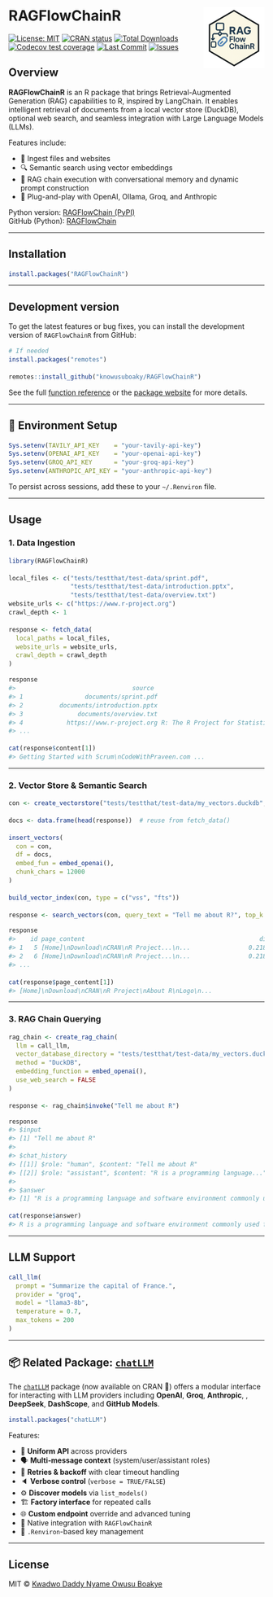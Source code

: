 
<!-- README.md is generated from README.Rmd. Please edit that file -->

# RAGFlowChainR <a href="https://knowusuboaky.github.io/RAGFlowChainR/"><img src="man/figures/ragopenlogo.png" align="right" height="120" /></a>

<!-- badges: start -->

[![License:
MIT](https://img.shields.io/badge/License-MIT-blue.svg)](https://opensource.org/licenses/MIT)
[![CRAN
status](https://www.r-pkg.org/badges/version/RAGFlowChainR)](https://cran.r-project.org/package=RAGFlowChainR)
[![Total
Downloads](https://cranlogs.r-pkg.org/badges/grand-total/RAGFlowChainR?color=orange)](https://cranlogs.r-pkg.org/badges/grand-total/RAGFlowChainR)
[![Codecov test
coverage](https://codecov.io/gh/knowusuboaky/RAGFlowChainR/branch/main/graph/badge.svg)](https://app.codecov.io/gh/knowusuboaky/RAGFlowChainR?branch=main)
[![Last
Commit](https://img.shields.io/github/last-commit/knowusuboaky/RAGFlowChainR.svg)](https://github.com/knowusuboaky/RAGFlowChainR/commits/main)
[![Issues](https://img.shields.io/github/issues/knowusuboaky/RAGFlowChainR.svg)](https://github.com/knowusuboaky/RAGFlowChainR/issues)
<!-- badges: end -->

## Overview

**RAGFlowChainR** is an R package that brings Retrieval-Augmented
Generation (RAG) capabilities to R, inspired by LangChain. It enables
intelligent retrieval of documents from a local vector store (DuckDB),
optional web search, and seamless integration with Large Language Models
(LLMs).

Features include:

- 📂 Ingest files and websites
- 🔍 Semantic search using vector embeddings
- 🧠 RAG chain execution with conversational memory and dynamic prompt
  construction
- 🔌 Plug-and-play with OpenAI, Ollama, Groq, and Anthropic

Python version: [RAGFlowChain
(PyPI)](https://pypi.org/project/RAGFlowChain/)  
GitHub (Python):
[RAGFlowChain](https://github.com/knowusuboaky/RAGFlowChain)


------------------------------------------------------------------------

## Installation

``` r
install.packages("RAGFlowChainR")
```

------------------------------------------------------------------------

## Development version

To get the latest features or bug fixes, you can install the development
version of `RAGFlowChainR` from GitHub:

``` r
# If needed
install.packages("remotes")

remotes::install_github("knowusuboaky/RAGFlowChainR")
```

See the full [function
reference](https://knowusuboaky.github.io/RAGFlowChainR/reference/) or the
[package website](https://knowusuboaky.github.io/RAGFlowChainR/) for more
details.

------------------------------------------------------------------------


## 🔐 Environment Setup

``` r
Sys.setenv(TAVILY_API_KEY    = "your-tavily-api-key")
Sys.setenv(OPENAI_API_KEY    = "your-openai-api-key")
Sys.setenv(GROQ_API_KEY      = "your-groq-api-key")
Sys.setenv(ANTHROPIC_API_KEY = "your-anthropic-api-key")
```

To persist across sessions, add these to your `~/.Renviron` file.

------------------------------------------------------------------------

## Usage

### 1. Data Ingestion

``` r
library(RAGFlowChainR)

local_files <- c("tests/testthat/test-data/sprint.pdf", 
                 "tests/testthat/test-data/introduction.pptx",
                 "tests/testthat/test-data/overview.txt")
website_urls <- c("https://www.r-project.org")
crawl_depth <- 1

response <- fetch_data(
  local_paths = local_files,
  website_urls = website_urls,
  crawl_depth = crawl_depth
)
```

``` r
response
#>                                source                                      title ...
#> 1                 documents/sprint.pdf                                       <NA> ...
#> 2          documents/introduction.pptx                                       <NA> ...
#> 3               documents/overview.txt                                       <NA> ...
#> 4            https://www.r-project.org R: The R Project for Statistical Computing ...
#> ...

cat(response$content[1])
#> Getting Started with Scrum\nCodeWithPraveen.com ...
```

------------------------------------------------------------------------

### 2. Vector Store & Semantic Search

``` r
con <- create_vectorstore("tests/testthat/test-data/my_vectors.duckdb", overwrite = TRUE)

docs <- data.frame(head(response))  # reuse from fetch_data()

insert_vectors(
  con = con,
  df = docs,
  embed_fun = embed_openai(),
  chunk_chars = 12000
)

build_vector_index(con, type = c("vss", "fts"))

response <- search_vectors(con, query_text = "Tell me about R?", top_k = 5)
```

``` r
response
#>    id page_content                                                dist
#> 1   5 [Home]\nDownload\nCRAN\nR Project...\n...                0.2183
#> 2   6 [Home]\nDownload\nCRAN\nR Project...\n...                0.2183
#> ...

cat(response$page_content[1])
#> [Home]\nDownload\nCRAN\nR Project\nAbout R\nLogo\n...
```

------------------------------------------------------------------------

### 3. RAG Chain Querying

``` r
rag_chain <- create_rag_chain(
  llm = call_llm,
  vector_database_directory = "tests/testthat/test-data/my_vectors.duckdb",
  method = "DuckDB",
  embedding_function = embed_openai(),
  use_web_search = FALSE
)

response <- rag_chain$invoke("Tell me about R")
```

``` r
response
#> $input
#> [1] "Tell me about R"
#>
#> $chat_history
#> [[1]] $role: "human", $content: "Tell me about R"
#> [[2]] $role: "assistant", $content: "R is a programming language..."
#>
#> $answer
#> [1] "R is a programming language and software environment commonly used for statistical computing and graphics..."

cat(response$answer)
#> R is a programming language and software environment commonly used for statistical computing and graphics...
```

------------------------------------------------------------------------

## LLM Support

``` r
call_llm(
  prompt = "Summarize the capital of France.",
  provider = "groq",
  model = "llama3-8b",
  temperature = 0.7,
  max_tokens = 200
)
```

------------------------------------------------------------------------

## 📦 Related Package: [`chatLLM`](https://cran.r-project.org/package=chatLLM)

The [`chatLLM`](https://github.com/knowusuboaky/chatLLM) package (now
available on CRAN 🎉) offers a modular interface for interacting with
LLM providers including **OpenAI**, **Groq**, **Anthropic**, , **DeepSeek**, **DashScope**, and **GitHub Models**.

``` r
install.packages("chatLLM")
```

Features:

- 🔄 **Uniform API** across providers
- 🗣 **Multi‑message context** (system/user/assistant roles)
- 🔁 **Retries & backoff** with clear timeout handling
- 🔈 **Verbose control** (`verbose = TRUE/FALSE`)
- ⚙️ **Discover models** via `list_models()`
- 🏗 **Factory interface** for repeated calls
- 🌐 **Custom endpoint** override and advanced tuning
- 🔌 Native integration with `RAGFlowChainR`
- 🔐 `.Renviron`-based key management

------------------------------------------------------------------------

## License

MIT © [Kwadwo Daddy Nyame Owusu
Boakye](mailto:kwadwo.owusuboakye@outlook.com)
